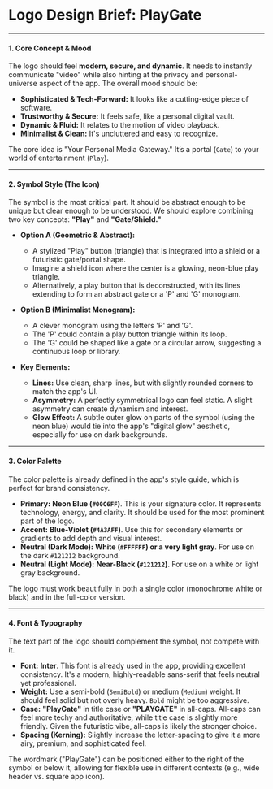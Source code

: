 
# Logo Design Brief: PlayGate

---

#### **1. Core Concept & Mood**

The logo should feel **modern, secure, and dynamic**. It needs to instantly communicate "video" while also hinting at the privacy and personal-universe aspect of the app. The overall mood should be:

*   **Sophisticated & Tech-Forward:** It looks like a cutting-edge piece of software.
*   **Trustworthy & Secure:** It feels safe, like a personal digital vault.
*   **Dynamic & Fluid:** It relates to the motion of video playback.
*   **Minimalist & Clean:** It's uncluttered and easy to recognize.

The core idea is "Your Personal Media Gateway." It’s a portal (`Gate`) to your world of entertainment (`Play`).

---

#### **2. Symbol Style (The Icon)**

The symbol is the most critical part. It should be abstract enough to be unique but clear enough to be understood. We should explore combining two key concepts: **"Play"** and **"Gate/Shield."**

*   **Option A (Geometric & Abstract):**
    *   A stylized "Play" button (triangle) that is integrated into a shield or a futuristic gate/portal shape.
    *   Imagine a shield icon where the center is a glowing, neon-blue play triangle.
    *   Alternatively, a play button that is deconstructed, with its lines extending to form an abstract gate or a 'P' and 'G' monogram.

*   **Option B (Minimalist Monogram):**
    *   A clever monogram using the letters 'P' and 'G'.
    *   The 'P' could contain a play button triangle within its loop.
    *   The 'G' could be shaped like a gate or a circular arrow, suggesting a continuous loop or library.

*   **Key Elements:**
    *   **Lines:** Use clean, sharp lines, but with slightly rounded corners to match the app's UI.
    *   **Asymmetry:** A perfectly symmetrical logo can feel static. A slight asymmetry can create dynamism and interest.
    *   **Glow Effect:** A subtle outer glow on parts of the symbol (using the neon blue) would tie into the app's "digital glow" aesthetic, especially for use on dark backgrounds.

---

#### **3. Color Palette**

The color palette is already defined in the app's style guide, which is perfect for brand consistency.

*   **Primary:** **Neon Blue (`#00C6FF`)**. This is your signature color. It represents technology, energy, and clarity. It should be used for the most prominent part of the logo.
*   **Accent:** **Blue-Violet (`#4A3AFF`)**. Use this for secondary elements or gradients to add depth and visual interest.
*   **Neutral (Dark Mode):** **White (`#FFFFFF`) or a very light gray**. For use on the dark `#121212` background.
*   **Neutral (Light Mode):** **Near-Black (`#121212`)**. For use on a white or light gray background.

The logo must work beautifully in both a single color (monochrome white or black) and in the full-color version.

---

#### **4. Font & Typography**

The text part of the logo should complement the symbol, not compete with it.

*   **Font:** **Inter**. This font is already used in the app, providing excellent consistency. It's a modern, highly-readable sans-serif that feels neutral yet professional.
*   **Weight:** Use a semi-bold (`SemiBold`) or medium (`Medium`) weight. It should feel solid but not overly heavy. `Bold` might be too aggressive.
*   **Case:** **"PlayGate"** in title case or **"PLAYGATE"** in all-caps. All-caps can feel more techy and authoritative, while title case is slightly more friendly. Given the futuristic vibe, all-caps is likely the stronger choice.
*   **Spacing (Kerning):** Slightly increase the letter-spacing to give it a more airy, premium, and sophisticated feel.

The wordmark ("PlayGate") can be positioned either to the right of the symbol or below it, allowing for flexible use in different contexts (e.g., wide header vs. square app icon).
